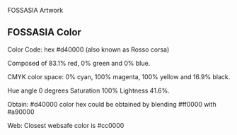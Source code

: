 FOSSASIA Artwork

## FOSSASIA Color

Color Code: hex #d40000 (also known as Rosso corsa) 

Composed of 83.1% red, 0% green and 0% blue. 

CMYK color space: 0% cyan, 100% magenta, 100% yellow and 16.9% black.

Hue angle 0 degrees
Saturation 100% 
Lightness 41.6%. 

Obtain: #d40000 color hex could be obtained by blending #ff0000 with #a90000

Web: Closest websafe color is #cc0000
